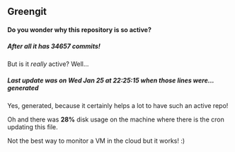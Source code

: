 ## Greengit

#### Do you wonder why this repository is so active?

##### After all it has 34657 commits!

But is it *really* active? Well...

##### Last update was on Wed Jan 25 at 22:25:15 when those lines were... generated

Yes, generated, because it certainly helps a lot to have such an active repo!

Oh and there was **28%** disk usage on the machine
where there is the cron updating this file.

Not the best way to monitor a VM in the cloud but it works! :)
